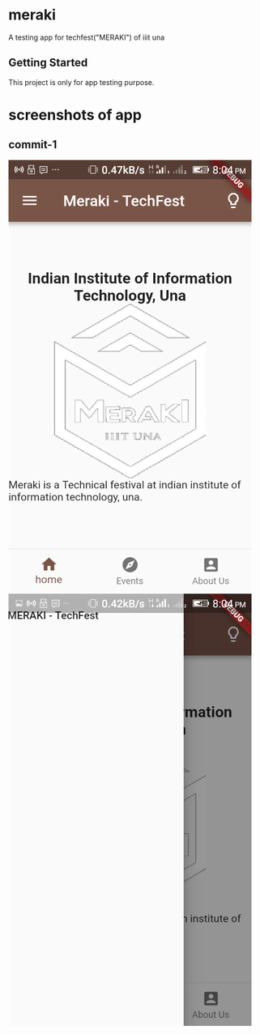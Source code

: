 # meraki

A testing app for techfest("MERAKI") of iiit una

## Getting Started

This project is only for app testing purpose.

# screenshots of app
## commit-1
![home](assets/images/1.home_page.png)
![app drawer](assets/images/1.drawer.png)
